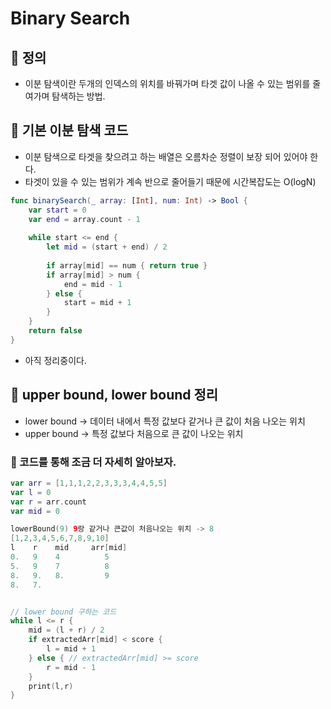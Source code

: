 # Binary Search

## 🍎 정의
- 이분 탐색이란 두개의 인덱스의 위치를 바꿔가며 타겟 값이 나올 수 있는 범위를 줄여가며 탐색하는 방법.

## 🍎 기본 이분 탐색 코드
- 이분 탐색으로 타겟을 찾으려고 하는 배열은 오름차순 정렬이 보장 되어 있어야 한다.
- 타겟이 있을 수 있는 범위가 계속 반으로 줄어들기 때문에 시간복잡도는 O(logN)
```swift
func binarySearch(_ array: [Int], num: Int) -> Bool {
    var start = 0
    var end = array.count - 1
    
    while start <= end {
        let mid = (start + end) / 2
        
        if array[mid] == num { return true }
        if array[mid] > num {
            end = mid - 1
        } else {
            start = mid + 1
        }
    }
    return false
}
```

- 아직 정리중이다.
## 🍎 upper bound, lower bound 정리
- lower bound -> 데이터 내에서 특정 값보다 같거나 큰 값이 처음 나오는 위치
- upper bound -> 특정 값보다 처음으로 큰 값이 나오는 위치

### 📖 코드를 통해 조금 더 자세히 알아보자.
```swift
var arr = [1,1,1,2,2,3,3,3,4,4,5,5]
var l = 0
var r = arr.count
var mid = 0

lowerBound(9) 9랑 같거나 큰값이 처음나오는 위치 -> 8
[1,2,3,4,5,6,7,8,9,10]
l    r    mid     arr[mid]
0.   9    4          5
5.   9    7          8
8.   9.   8.         9
8.   7.   


// lower bound 구하는 코드
while l <= r {
    mid = (l + r) / 2
    if extractedArr[mid] < score {
        l = mid + 1
    } else { // extractedArr[mid] >= score
        r = mid - 1
    }
    print(l,r)
}
```
